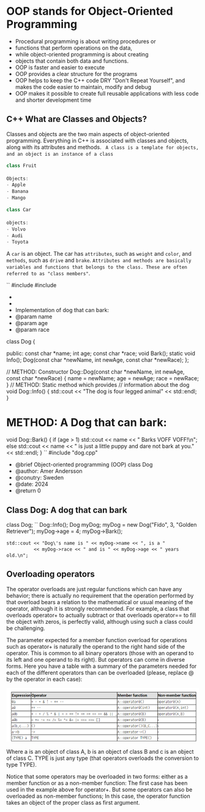 # OOP stands for Object-Oriented Programming

- Procedural programming is about writing procedures or
- functions that perform operations on the data,
- while object-oriented programming is about creating
- objects that contain both data and functions.
- OOP is faster and easier to execute
- OOP provides a clear structure for the programs
- OOP helps to keep the C++ code DRY "Don't Repeat Yourself", and makes the code easier to maintain, modify and debug
- OOP makes it possible to create full reusable applications with less code and shorter development time

## C++ What are Classes and Objects?

Classes and objects are the two main aspects of object-oriented programming.
Everything in C++ is associated with classes and objects, along with its attributes and methods.
` A class is a template for objects, and an object is an instance of a class`

```c++
class Fruit

Objects:
- Apple
- Banana
- Mango
```

```c++
class Car

objects:
- Volvo
- Audi
- Toyota
```

A `car` is an object. The car has `attributes`,
such as `weight` and `color`, and `methods`,
such as `drive` and `brake`.
`Attributes and methods are basically variables and functions that belongs to the class. These are often referred to as "class members"`.

``
#include <iostream>
#include <string>

-
-
- Implementation of dog that can bark:
- @param name
- @param age
- @param race

class Dog
{

public:
const char *name;
int age;
const char *race;
void Bark();
static void Info();
Dog(const char *newName, int newAge, const char *newRace);
};

// METHOD: Constructor
Dog::Dog(const char *newName, int newAge, const char *newRace)
{
name = newName;
age = newAge;
race = newRace;
}
// METHOD: Static method which provides
// information about the dog
void Dog::Info()
{
std::cout << "The dog is four legged animal" << std::endl;
}

# METHOD: A Dog that can bark:

void Dog::Bark()
{
if (age > 1)
std::cout << name << " Barks VOFF VOFF!\n";
else
std::cout << name << " is just a little puppy and dare not bark at you." << std::endl;
}
``
#include "dog.cpp"

- @brief Object-oriented programming (OOP) class Dog
- @author: Amer Andersson
- @conutry: Sweden
- @date: 2024
- @return 0

## Class Dog: A dog that can bark

class Dog;
``
Dog::Info();
Dog myDog;
myDog = new Dog("Fido", 3, "Golden Retriever");
myDog->age = 4;
myDog->Bark();

    std::cout << "Dog\'s name is " << myDog->name << ", is a "
              << myDog->race << " and is " << myDog->age << " years old.\n";

## Overloading operators
The operator overloads are just regular functions which can have any behavior; there is actually no requirement that the operation performed by that overload bears a relation to the mathematical or usual meaning of the operator, although it is strongly recommended. For example, a class that overloads operator+ to actually subtract or that overloads operator== to fill the object with zeros, is perfectly valid, although using such a class could be challenging.

The parameter expected for a member function overload for operations such as operator+ is naturally the operand to the right hand side of the operator. This is common to all binary operators (those with an operand to its left and one operand to its right). But operators can come in diverse forms. Here you have a table with a summary of the parameters needed for each of the different operators than can be overloaded (please, replace @ by the operator in each case):

![Operators](oper.png)


Where a is an object of class A, b is an object of class B and c is an object of class C. TYPE is just any type (that operators overloads the conversion to type TYPE).

Notice that some operators may be overloaded in two forms: either as a member function or as a non-member function: The first case has been used in the example above for operator+. But some operators can also be overloaded as non-member functions; In this case, the operator function takes an object of the proper class as first argument.